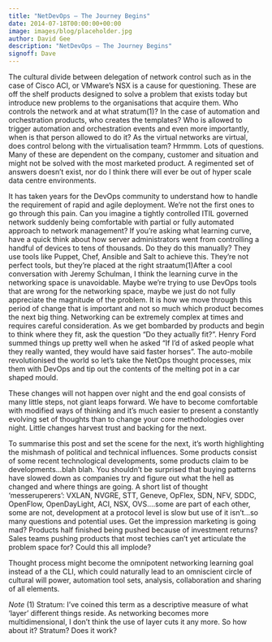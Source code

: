 ```yaml
---
title: "NetDevOps – The Journey Begins"
date: 2014-07-18T00:00:00+00:00
image: images/blog/placeholder.jpg
author: David Gee
description: "NetDevOps – The Journey Begins"
signoff: Dave
---
```


The cultural divide between delegation of network control such as in the case of Cisco ACI, or VMware’s NSX is a cause for questioning. These are off the shelf products designed to solve a problem that exists today but introduce new problems to the organisations that acquire them. Who controls the network and at what stratum(1)? In the case of automation and orchestration products, who creates the templates? Who is allowed to trigger automation and orchestration events and even more importantly, when is that person allowed to do it? As the virtual networks are virtual, does control belong with the virtualisation team? Hrmmm. Lots of questions. Many of these are dependent on the company, customer and situation and might not be solved with the most marketed product. A regimented set of answers doesn’t exist, nor do I think there will ever be out of hyper scale data centre environments.

It has taken years for the DevOps community to understand how to handle the requirement of rapid and agile deployment. We’re not the first ones to go through this pain. Can you imagine a tightly controlled ITIL governed network suddenly being comfortable with partial or fully automated approach to network management? If you’re asking what learning curve, have a quick think about how server administrators went from controlling a handful of devices to tens of thousands. Do they do this manually? They use tools like Puppet, Chef, Ansible and Salt to achieve this. They’re not perfect tools, but they’re placed at the right straatum(1)After a cool conversation with Jeremy Schulman, I think the learning curve in the networking space is unavoidable. Maybe we’re trying to use DevOps tools that are wrong for the networking space, maybe we just do not fully appreciate the magnitude of the problem. It is how we move through this period of change that is important and not so much which product becomes the next big thing. Networking can be extremely complex at times and requires careful consideration. As we get bombarded by products and begin to think where they fit, ask the question “Do they actually fit?”. Henry Ford summed things up pretty well when he asked “If I’d of asked people what they really wanted, they would have said faster horses”. The auto-mobile revolutionised the world so let’s take the NetOps thought processes, mix them with DevOps and tip out the contents of the melting pot in a car shaped mould.

These changes will not happen over night and the end goal consists of many little steps, not giant leaps forward. We have to become comfortable with modified ways of thinking and it’s much easier to present a constantly evolving set of thoughts than to change your core methodologies over night. Little changes harvest trust and backing for the next.

To summarise this post and set the scene for the next, it’s worth highlighting the mishmash of political and technical influences. Some products consist of some recent technological developments, some products claim to be developments…blah blah. You shouldn’t be surprised that buying patterns have slowed down as companies try and figure out what the hell as changed and where things are going. A short list of thought ‘messeruperers’: VXLAN, NVGRE, STT, Geneve, OpFlex, SDN, NFV, SDDC, OpenFlow, OpenDayLight, ACI, NSX, OVS….some are part of each other, some are not, development at a protocol level is slow but use of it isn’t…so many questions and potential uses. Get the impression marketing is going mad? Products half finished being pushed because of investment returns? Sales teams pushing products that most techies can’t yet articulate the problem space for? Could this all implode?

Thought process might become the omnipotent networking learning goal instead of a the CLI, which could naturally lead to an omniscient circle of cultural will power, automation tool sets, analysis, collaboration and sharing of all elements.

*Note*
(1) Stratum: I’ve coined this term as a descriptive measure of what ‘layer’ different things reside. As networking becomes more multidimensional, I don’t think the use of layer cuts it any more. So how about it? Stratum? Does it work?